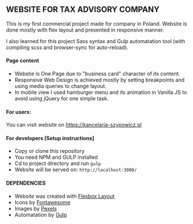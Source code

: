 ## WEBSITE FOR TAX ADVISORY COMPANY 

This is my first commercial project made for company in Poland. 
Website is done mostly with flex layout and presented in responsive manner.

I also learned for this project Sass syntax and Gulp automatation tool (with compiling scss and browser-sync for auto-reload).

#### Page content
* Webstie is One Page due to "business card" character of its content.
* Responsive Web Design is achieved mostly by setting breakpoints and using media queries to change layout.
* In mobile view I used hamburger menu and its animation in Vanilla JS to avoid using jQuery for one simple task.

#### For users:

You can visit website on https://kancelaria-szypowicz.pl

#### For developers [Setup instructions]
* Copy or clone this repository
* You need NPM and GULP installed
* Cd to project directory and run `gulp`
* Website will be served on: `http://localhost:3000/`


#### DEPENDENCIES
* Website was created with [Flexbox Layout](https://css-tricks.com/snippets/css/a-guide-to-flexbox/)
* Icons by [Fontawesome](https://fontawesome.com/)
* Images by [Pexels](https://www.pexels.com/)
* Automatation by [Gulp](https://gulpjs.com/)